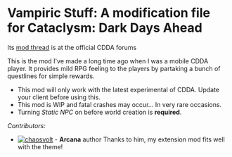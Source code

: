 # Vampiric Stuff: A modification file for Cataclysm: Dark Days Ahead

Its [mod thread](https://discourse.cataclysmdda.org/t/vampiric-stuffs-mod-thread/16001/1) is at the official CDDA forums

This is the mod I've made a long time ago when I was a mobile CDDA player. It provides mild RPG feeling to the players by partaking a bunch of questlines for simple rewards.

- This mod will only work with the latest experimental of CDDA. Update your client before using this.
- This mod is WIP and fatal crashes may occur... In very rare occasions.
- Turning *Static NPC* on before world creation is **required**.

*Contributors:*

* [![chaosvolt](https://avatars1.githubusercontent.com/u/11582235?s=20&v=4)](https://github.com/chaosvolt) - **Arcana** author
Thanks to him, my extension mod fits well with the theme!